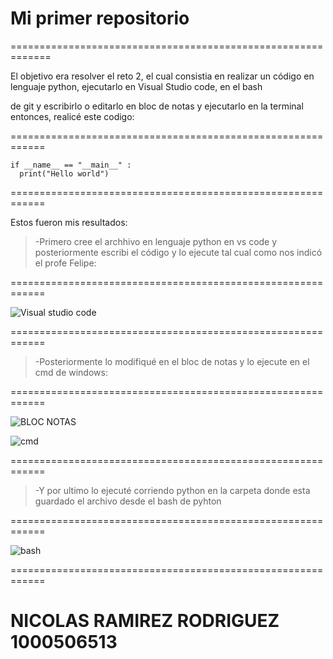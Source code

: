 # Mi primer repositorio

=============================================================

El objetivo era resolver el reto 2, el cual consistia en
realizar un código en lenguaje python, ejecutarlo en
Visual Studio code, en el bash 

de git y escribirlo
o editarlo en bloc de notas y ejecutarlo en la terminal
entonces, realicé este codigo: 

============================================================

```
if __name__ == "__main__" :
  print("Hello world")
```

============================================================
  
  Estos fueron mis resultados: 

>-Primero cree el archhivo en lenguaje python en vs code y
>posteriormente escribi el código y lo ejecute tal cual como nos indicó el profe Felipe:

============================================================

![Visual studio code](https://github.com/user-attachments/assets/f1192458-dc56-4e1e-821b-b1857a1c945c)

============================================================

>-Posteriormente lo modifiqué en el bloc de notas y lo ejecute en el cmd de windows:

============================================================

![BLOC NOTAS](https://github.com/user-attachments/assets/247b9587-38cd-4f4d-bed5-bd6ed13238a8)

![cmd](https://github.com/user-attachments/assets/ccbb2232-7304-4665-b47f-056d3e7b0508)

============================================================

>-Y por ultimo lo ejecuté corriendo python en la carpeta donde esta guardado el archivo desde
>el bash de pyhton

============================================================

![bash](https://github.com/user-attachments/assets/2204827e-9613-41f1-9104-ed5d7c8712b2)

============================================================

# NICOLAS RAMIREZ RODRIGUEZ 1000506513
